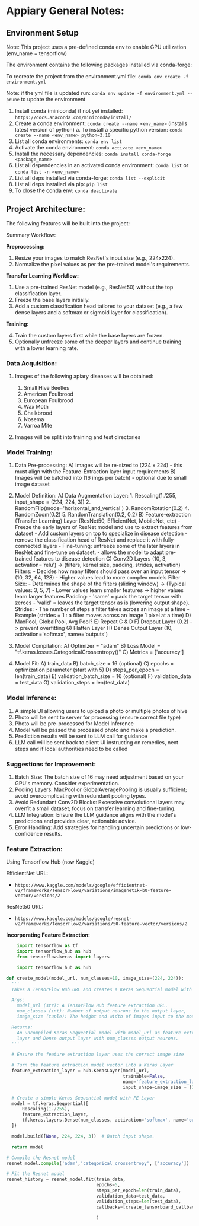 # Appiary General Notes:

## Environment Setup

Note: This project uses a pre-defined conda env to enable GPU utilization (env_name = tensorflow)

The environment contains the following packages installed via conda-forge:

To recreate the project from the environment.yml file: `conda env create -f environment.yml`

Note: if the yml file is updated run: `conda env update -f environment.yml --prune` to update the environment


1.  Install conda (miniconda) if not yet installed: `https://docs.anaconda.com/miniconda/install/`
2.  Create a conda environment: `conda create --name <env_name>` (installs latest version of python)
    a. To install a specific python version: `conda create --name <env_name> python=3.10`
3.  List all conda environments: `conda env list`
4.  Activate the conda environment: `conda activate <env_name>`
5.  Install the necessary dependencies: `conda install conda-forge <package_name>`
6.  List all dependencies in an activated conda environment: `conda list` or `conda list -n <env_name>`
7.  List all deps installed via conda-forge: `conda list --explicit`
8.  List all deps installed via pip: `pip list`
9.  To close the conda env: `conda deactivate`

## Project Architecture:

The following features will be built into the project:

Summary Workflow:
    
**Preprocessing:**

1. Resize your images to match ResNet's input size (e.g., 224x224).
2. Normalize the pixel values as per the pre-trained model's requirements.

**Transfer Learning Workflow:**

1. Use a pre-trained ResNet model (e.g., ResNet50) without the top classification layer.
2. Freeze the base layers initially.
3. Add a custom classification head tailored to your dataset (e.g., a few dense layers and a softmax or sigmoid layer for classification).

**Training:**

4. Train the custom layers first while the base layers are frozen.
5. Optionally unfreeze some of the deeper layers and continue training with a lower learning rate.


### Data Acquisition:

1) Images of the following apiary diseases will be obtained:
    1. Small Hive Beetles
    2. American Foulbrood
    3. European Foulbrood
    4. Wax Moth
    5. Chalkbrood
    6. Nosema
    7. Varroa Mite

2) Images will be split into training and test directories


### Model Training:
1) Data Pre-processing:
    A) Images will be re-sized to (224 x 224) - this must align with the Feature-Extraction layer input requirements
    B) Images will be batched into (16 imgs per batch) - optional due to small image dataset 

2) Model Definition:
    A) Data Augmentation Layer:
        1. Rescaling(1./255, input_shape = (224, 224, 3))
        2. RandomFlip(mode='horizontal_and_vertical')
        3. RandomRotation(0.2)
        4. RandomZoom(0.2)
        5. RandomTranslation(0.2, 0.2)
    B) Feature-extraction (Transfer Learning) Layer (ResNet50, EfficientNet, MobileNet, etc)
        - Freeze the early layers of ResNet model and use to extract features from dataset
        - Add custom layers on top to specialize in disease detection
            - remove the classification head of ResNet and replace it with fully-connected layers
        - Fine-tuning: unfreeze some of the later layers in ResNet and fine-tune on dataset.
            - allows the model to adapt pre-trained features to disease detection
    C) Conv2D Layers (10, 3, activation='relu') -> (filters, kernel size, padding, strides, activation)
        Filters:
            - Decides how many filters should pass over an input tensor -> (10, 32, 64, 128)
            - Higher values lead to more complex models
        Filter Size:
            - Determines the shape of the filters (sliding window) -> (Typical values: 3, 5, 7)
            - Lower values learn smaller features -> higher values learn larger features
        Padding:
            - 'same' = pads the target tensor with zeroes
            - 'valid' = leaves the target tensor as is (lowering output shape).
        Strides:
            - The number of steps a filter takes across an image at a time
            - Example (strides = 1 : a filter moves across an image 1 pixel at a time)
    D) MaxPool, GlobalPool, Avg Pool?
    E) Repeat C & D
    F) Dropout Layer (0.2) -> prevent overfitting
    G) Flatten Layer
    H) Dense Output Layer (10, activation='softmax', name='outputs')

3) Model Compilation:
    A) Optimizer = "adam"
    B) Loss Model = "tf.keras.losses.CategoricalCrossentropy()"
    C) Metrics = ['accuracy']

4) Model Fit:
    A) train_data
    B) batch_size = 16 (optional)
    C) epochs = optimization parameter (start with 5)
    D) steps_per_epoch = len(train_data)
    E) validation_batch_size = 16 (optional)
    F) validation_data = test_data
    G) validation_steps = len(test_data)


### Model Inference:
    
1) A simple UI allowing users to upload a photo or multiple photos of hive
2) Photo will be sent to server for processing (ensure correct file type)
3) Photo will be pre-processed for Model Inference
4) Model will be passed the processed photo and make a prediction.
5) Prediction results will be sent to LLM call for guidance
6) LLM call will be sent back to client UI instructing on remedies, next steps and if local authorities need to be called

### Suggestions for Improvement:

1. Batch Size: The batch size of 16 may need adjustment based on your GPU's memory. Consider experimentation.
2. Pooling Layers: MaxPool or GlobalAveragePooling is usually sufficient; avoid overcomplicating with redundant pooling types.
3. Avoid Redundant Conv2D Blocks: Excessive convolutional layers may overfit a small dataset; focus on transfer learning and fine-tuning.
4. LLM Integration: Ensure the LLM guidance aligns with the model's predictions and provides clear, actionable advice.
5. Error Handling: Add strategies for handling uncertain predictions or low-confidence results.

### Feature Extraction:

Using Tensorflow Hub (now Kaggle)

EfficientNet URL:
 * `https://www.kaggle.com/models/google/efficientnet-v2/frameworks/TensorFlow2/variations/imagenet1k-b0-feature-vector/versions/2`

ResNet50 URL: 
 * `https://www.kaggle.com/models/google/resnet-v2/frameworks/TensorFlow2/variations/50-feature-vector/versions/2`

**Incorporating Feature Extraction:**

```python
    import tensorflow as tf
    import tensorflow_hub as hub
    from tensorflow.keras import layers

    import tensorflow_hub as hub

def create_model(model_url, num_classes=10, image_size=(224, 224)):
  '''
  Takes a TensorFlow Hub URL and creates a Keras Sequential model with it.

  Args:
    model_url (str): A TensorFlow Hub feature extraction URL.
    num_classes (int): Number of output neurons in the output layer,
    image_size (tuple): The height and width of images input to the model

  Returns:
    An uncompiled Keras Sequential model with model_url as feature extractor
    layer and Dense output layer with num_classes output neurons.
  '''

  # Ensure the feature extraction layer uses the correct image size

  # Turn the feature extraction model vector into a Keras Layer
  feature_extraction_layer = hub.KerasLayer(model_url,
                                            trainable=False,
                                            name='feature_extraction_layer',
                                            input_shape=image_size + (3,)) # Ensure this matches your dataset

  # Create a simple Keras Sequential model with FE Layer
  model = tf.keras.Sequential([
      Rescaling(1./255),
      feature_extraction_layer,
      tf.keras.layers.Dense(num_classes, activation='softmax', name='output_layer')
  ])

  model.build([None, 224, 224, 3])  # Batch input shape.

  return model

# Compile the Resnet model
resnet_model.compile('adam','categorical_crossentropy', ['accuracy'])

# Fit the Resnet model
resnet_history = resnet_model.fit(train_data,
                                  epochs=5,
                                  steps_per_epoch=len(train_data),
                                  validation_data=test_data,
                                  validation_steps=len(test_data),
                                  callbacks=[create_tensorboard_callback(dir_name='tensorflow_hub',
                                                                         experiment_name='resnet50v2')]
                                  )

```
 
